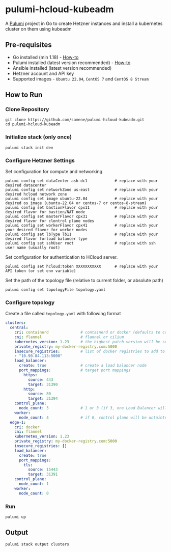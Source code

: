 # pulumi-hcloud-kubeadm

A [Pulumi](https://www.pulumi.com/) project in Go to create Hetzner instances and install a kubernetes cluster on them using kubeadm

## Pre-requisites
- Go installed (min 1.18) - [How-to](https://go.dev/doc/install)
- Pulumi installed (latest version recommended) - [How-to](https://www.pulumi.com/docs/install/)
- Ansible installed (latest version recommended)
- Hetzner account and API key
- Supported images - `Ubuntu 22.04`, `CentOS 7` and `CentOS 8 Stream`

## How to Run

### Clone Repository

```
git clone https://github.com/samene/pulumi-hcloud-kubeadm.git
cd pulumi-hcloud-kubeadm
``````

### Initialize stack (only once)

```
pulumi stack init dev
```

### Configure Hetzner Settings

Set configuration for compute and networking

```
pulumi config set dataCenter ash-dc1            # replace with your desired datacenter
pulumi config set networkZone us-east           # replace with your desired hcloud network zone
pulumi config set image ubuntu-22.04            # replace with your desired os image (ubuntu-22.04 or centos-7 or centos-8-stream)
pulumi config set bastionFlavor cpx11           # replace with your desired flavor for bastion/NAT node
pulumi config set masterFlavor cpx31            # replace with your desired flavor for clontrol plane nodes
pulumi config set workerFlavor cpx41            # replace with your your desired flavor for worker nodes
pulumi config set lbType lb11                   # replace with your desired flavor forload balancer type
pulumi config set sshUser root                  # replace with ssh user name (usually root)
```

Set configuration for authentication to HCloud server. 

```
pulumi config set hcloud:token XXXXXXXXXXX      # replace with your API token (or set env variable)
```

Set the path of the topology file (relative to current folder, or absolute path)

```
pulumi config set topologyFile topology.yaml
```

### Configure topology

Create a file called `topology.yaml` with following format

```yaml
clusters:
  central:
    cri: containerd              # containerd or docker (defaults to containerd)
    cni: flannel                 # flannel or cilium
    kubernetes_version: 1.23     # the highest patch version will be selected automatically
    private_registry: my-docker-registry.com:5000
    insecure_registries:         # list of docker registries to add to insecure registries
    - "10.90.84.113:5000"    
    load_balancer:
      create: true               # create a load balancer node
      port_mappings:             # target port mappings
        https:
          source: 443
          target: 31390
        http:
          source: 80
          target: 31394
    control_plane:
      node_count: 3              # 1 or 3 (if 3, one Load Balancer will be created)
    worker:
      node_count: 4              # if 0, control plane will be untainted to schedule workloads
  edge-1:
    cri: docker
    cni: flannel
    kubernetes_version: 1.23
    private_registry: my-docker-registry.com:5000
    insecure_registries: []
    load_balancer:
      create: true
      port_mappings:
        tls:
          source: 15443
          target: 31391
    control_plane:
      node_count: 1
    worker:
      node_count: 0
```

### Run

```
pulumi up
```

## Output

```
pulumi stack output clusters
```
